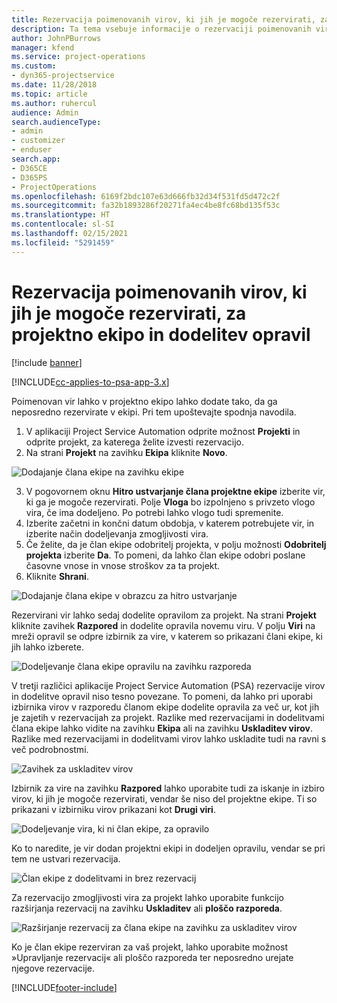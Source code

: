 ```yaml
---
title: Rezervacija poimenovanih virov, ki jih je mogoče rezervirati, za projektno ekipo in dodelitev opravil
description: Ta tema vsebuje informacije o rezervaciji poimenovanih virov projektne ekipe in njihovi dodelitvi opravilom.
author: JohnPBurrows
manager: kfend
ms.service: project-operations
ms.custom:
- dyn365-projectservice
ms.date: 11/28/2018
ms.topic: article
ms.author: ruhercul
audience: Admin
search.audienceType:
- admin
- customizer
- enduser
search.app:
- D365CE
- D365PS
- ProjectOperations
ms.openlocfilehash: 6169f2bdc107e63d666fb32d34f531fd5d472c2f
ms.sourcegitcommit: fa32b1893286f20271fa4ec4be8fc68bd135f53c
ms.translationtype: HT
ms.contentlocale: sl-SI
ms.lasthandoff: 02/15/2021
ms.locfileid: "5291459"
---
```

# <a name="book-named-bookable-resources-to-a-project-team-and-assign-tasks"></a>Rezervacija poimenovanih virov, ki jih je mogoče rezervirati, za projektno ekipo in dodelitev opravil 

[!include [banner](../includes/psa-now-project-operations.md)]

[!INCLUDE[cc-applies-to-psa-app-3.x](../includes/cc-applies-to-psa-app-3x.md)]

Poimenovan vir lahko v projektno ekipo lahko dodate tako, da ga neposredno rezervirate v ekipi. Pri tem upoštevajte spodnja navodila.

1. V aplikaciji Project Service Automation odprite možnost **Projekti** in odprite projekt, za katerega želite izvesti rezervacijo.
2. Na strani **Projekt** na zavihku **Ekipa** kliknite **Novo**. 

![Dodajanje člana ekipe na zavihku ekipe](media/RM-how-to-1.png)

3. V pogovornem oknu **Hitro ustvarjanje člana projektne ekipe** izberite vir, ki ga je mogoče rezervirati. Polje **Vloga** bo izpolnjeno s privzeto vlogo vira, če ima dodeljeno. Po potrebi lahko vlogo tudi spremenite. 
4. Izberite začetni in končni datum obdobja, v katerem potrebujete vir, in izberite način dodeljevanja zmogljivosti vira. 
5. Če želite, da je član ekipe odobritelj projekta, v polju možnosti **Odobritelj projekta** izberite **Da**. To pomeni, da lahko član ekipe odobri poslane časovne vnose in vnose stroškov za ta projekt. 
6. Kliknite **Shrani**.

![Dodajanje člana ekipe v obrazcu za hitro ustvarjanje](media/RM-how-to-2.png)


Rezervirani vir lahko sedaj dodelite opravilom za projekt. Na strani **Projekt** kliknite zavihek **Razpored** in dodelite opravila novemu viru. V polju **Viri** na mreži opravil se odpre izbirnik za vire, v katerem so prikazani člani ekipe, ki jih lahko izberete.

![Dodeljevanje člana ekipe opravilu na zavihku razporeda](media/RM-how-to-3.png)

V tretji različici aplikacije Project Service Automation (PSA) rezervacije virov in dodelitve opravil niso tesno povezane. To pomeni, da lahko pri uporabi izbirnika virov v razporedu članom ekipe dodelite opravila za več ur, kot jih je zajetih v rezervacijah za projekt.
Razlike med rezervacijami in dodelitvami člana ekipe lahko vidite na zavihku **Ekipa** ali na zavihku **Uskladitev virov**. Razlike med rezervacijami in dodelitvami virov lahko uskladite tudi na ravni s več podrobnostmi.

![Zavihek za uskladitev virov](media/RM-how-to-4.png)

Izbirnik za vire na zavihku **Razpored** lahko uporabite tudi za iskanje in izbiro virov, ki jih je mogoče rezervirati, vendar še niso del projektne ekipe. Ti so prikazani v izbirniku virov prikazani kot **Drugi viri**.

![Dodeljevanje vira, ki ni član ekipe, za opravilo](media/RM-how-to-5.png)

Ko to naredite, je vir dodan projektni ekipi in dodeljen opravilu, vendar se pri tem ne ustvari rezervacija.

![Član ekipe z dodelitvami in brez rezervacij](media/RM-how-to-6.png)

Za rezervacijo zmogljivosti vira za projekt lahko uporabite funkcijo razširjanja rezervacij na zavihku **Uskladitev** ali **ploščo razporeda**.

![Razširjanje rezervacij za člana ekipe na zavihku za uskladitev virov](media/RM-how-to-7.png)

Ko je član ekipe rezerviran za vaš projekt, lahko uporabite možnost »Upravljanje rezervacij« ali ploščo razporeda ter neposredno urejate njegove rezervacije.


[!INCLUDE[footer-include](../includes/footer-banner.md)]